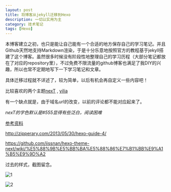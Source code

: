 ```yaml
---
layout: post
title: 将博客从jekyll迁移到Hexo
description: 一切以实用为主
category: 技术笔记
tags: [Hexo]
---
```


本博客建立之初，也只是能让自己能有一个合适的地方保存自己的学习笔记。并且Github天然地支持Markdown渲染，于是十分乐意地按照官方的教程基于jekyll搭建了这个博客。虽然很多时候没有阶段性地整理自己的学习历程（大部分笔记都放在了对应的repository里），不过免费不限流量的github博客也满足了我DIY的兴趣，所以也常不定期地写下一下学习笔记和文章。

具体迁移过程就不详述了，较为简单，以后有机会再自定义一些内容吧！

比较喜欢的两个主题[nexT](https://github.com/iissnan/hexo-theme-next) , [yilia](https://github.com/litten/hexo-theme-yilia)

有一个缺点就是，由于域名url的改变，以前的评论都不能对应起来了。

*nexT的字色默认是\#555显得有些泛白，阅读困难*

[参考资料](http://www.zhihu.com/question/24422335/answer/46357100)

<http://zipperary.com/2013/05/30/hexo-guide-4/>

<https://github.com/iissnan/hexo-theme-next/wiki/%E5%88%9B%E5%BB%BA%E5%88%86%E7%B1%BB%E9%A1%B5%E9%9D%A2>

过去的样式，截图留念。

![1](/blog/images/1.jpg)

![2](/blog/images/2.jpg)
